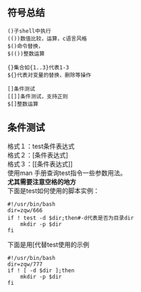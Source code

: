 ## 符号总结  
```
()子shell中执行
(())数值比较，运算，c语言风格
$()命令替换，
$(())整数运算

{}集合如{1..3}代表1-3
${}代表对变量的替换，删除等操作

[]条件测试
[[]]条件测试，支持正则
$[]整数运算
```
## 条件测试  
格式１：test条件表达式  
格式２：[条件表达式]  
格式３：[[条件表达式]]  
使用man 手册查询test指令一些参数用法。  
**尤其需要注意空格的地方**  
下面是test如何使用的脚本实例：
```
#!/usr/bin/bash
dir=zqw/666
if ! test -d $dir;then#-d代表是否为目录dir
    mkdir -p $dir
fi
```
下面是用\[代替test使用的示例
```
#!/usr/bin/bash
dir=zqw/777
if ! [ -d $dir ];then
    mkdir -p $dir
fi
```

 
